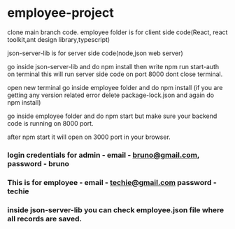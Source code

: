 # employee-project
clone main branch code.
employee folder is for client side code(React, react toolkit,ant design library,typescript)

json-server-lib is for server side code(node,json web server)

go inside json-server-lib and do npm install then write npm run start-auth on terminal this will run server side code on port 8000 dont close terminal.

open new terminal go inside employee folder and do npm install (if you are getting any version related error delete package-lock.json and again do npm install)

go inside employee folder and do npm start  but make sure your backend code is running on 8000 port.

after npm start it will open on 3000 port in your browser.

### login credentials for admin - email - bruno@gmail.com, password - bruno  

### This is for employee - email - techie@gmail.com password - techie 

### inside json-server-lib you can check employee.json file  where all records are saved.

